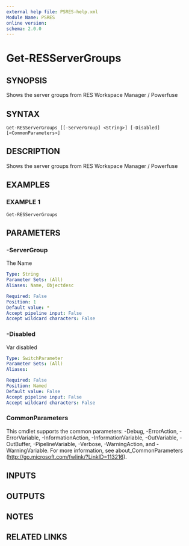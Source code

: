 ```yaml
---
external help file: PSRES-help.xml
Module Name: PSRES
online version:
schema: 2.0.0
---
```


# Get-RESServerGroups

## SYNOPSIS
Shows the server groups from RES Workspace Manager / Powerfuse

## SYNTAX

```
Get-RESServerGroups [[-ServerGroup] <String>] [-Disabled] [<CommonParameters>]
```

## DESCRIPTION
Shows the server groups from RES Workspace Manager / Powerfuse

## EXAMPLES

### EXAMPLE 1
```
Get-RESServerGroups
```

## PARAMETERS

### -ServerGroup
The Name

```yaml
Type: String
Parameter Sets: (All)
Aliases: Name, Objectdesc

Required: False
Position: 1
Default value: *
Accept pipeline input: False
Accept wildcard characters: False
```

### -Disabled
Var disabled

```yaml
Type: SwitchParameter
Parameter Sets: (All)
Aliases:

Required: False
Position: Named
Default value: False
Accept pipeline input: False
Accept wildcard characters: False
```

### CommonParameters
This cmdlet supports the common parameters: -Debug, -ErrorAction, -ErrorVariable, -InformationAction, -InformationVariable, -OutVariable, -OutBuffer, -PipelineVariable, -Verbose, -WarningAction, and -WarningVariable. For more information, see about_CommonParameters (http://go.microsoft.com/fwlink/?LinkID=113216).

## INPUTS

## OUTPUTS

## NOTES

## RELATED LINKS
